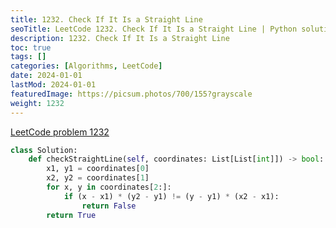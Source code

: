 ```yaml
---
title: 1232. Check If It Is a Straight Line
seoTitle: LeetCode 1232. Check If It Is a Straight Line | Python solution and explanation
description: 1232. Check If It Is a Straight Line
toc: true
tags: []
categories: [Algorithms, LeetCode]
date: 2024-01-01
lastMod: 2024-01-01
featuredImage: https://picsum.photos/700/155?grayscale
weight: 1232
---
```


[LeetCode problem 1232](https://leetcode.com/problems/check-if-it-is-a-straight-line/)

```python
class Solution:
    def checkStraightLine(self, coordinates: List[List[int]]) -> bool:
        x1, y1 = coordinates[0]
        x2, y2 = coordinates[1]
        for x, y in coordinates[2:]:
            if (x - x1) * (y2 - y1) != (y - y1) * (x2 - x1):
                return False
        return True

```
